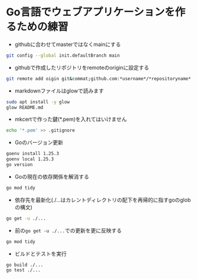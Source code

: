 # Go言語でウェブアプリケーションを作るための練習
- githubに合わせてmasterではなくmainにする
```bash
git config --global init.defaultBranch main
```
- githubで作成したリポジトリをremoteのoriginに設定する
```bash
git remote add oigin git&commat;github.com:*username*/*repositoryname*.git
```
- markdownファイルはglowで読みます
```bash
sudo apt install -y glow
glow README.md
```
- mkcertで作った鍵(*.pem)を入れてはいけません
```bash
echo '*.pem' >> .gitignore
```
- Goのバージョン更新
```bash
goenv install 1.25.3
goenv local 1.25.3
go version
```
- Goの現在の依存関係を解消する
```bash
go mod tidy
```
- 依存先を最新化(./...はカレントディレクトリの配下を再帰的に指すgoのglobの構文)
```bash
go get -u ./...
```
- 前の`go get -u ./...`での更新を更に反映する
```bash
go mod tidy
```
- ビルドとテストを実行 
```bash
go build ./...
go test ./...
```

